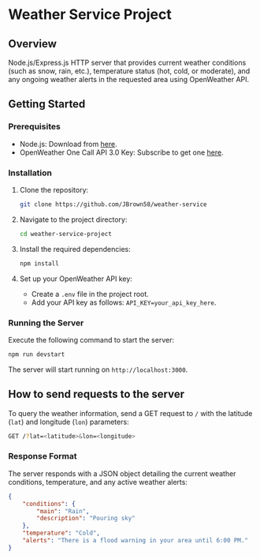 # Weather Service Project

## Overview

Node.js/Express.js HTTP server that provides current weather conditions (such as snow, rain, etc.), temperature status (hot, cold, or moderate), and any ongoing weather alerts in the requested area using OpenWeather API.

## Getting Started

### Prerequisites

- Node.js: Download from [here](https://nodejs.org/en/download/).
- OpenWeather One Call API 3.0 Key: Subscribe to get one [here](https://openweathermap.org/api).

### Installation

1. Clone the repository:
   ```bash
   git clone https://github.com/JBrown58/weather-service
   ```

2. Navigate to the project directory:
   ```bash
   cd weather-service-project
   ```

3. Install the required dependencies:
   ```bash
   npm install
   ```

4. Set up your OpenWeather API key:
   - Create a `.env` file in the project root.
   - Add your API key as follows: `API_KEY=your_api_key_here`.

### Running the Server

Execute the following command to start the server:
```bash
npm run devstart
```
The server will start running on `http://localhost:3000`.

## How to send requests to the server

To query the weather information, send a GET request to `/` with the latitude (`lat`) and longitude (`lon`) parameters:
```bash
GET /?lat=<latitude>&lon=<longitude>
```

### Response Format

The server responds with a JSON object detailing the current weather conditions, temperature, and any active weather alerts:

```json
{
    "conditions": {
        "main": "Rain",
        "description": "Pouring sky"
    },
    "temperature": "Cold",
    "alerts": "There is a flood warning in your area until 6:00 PM."
}
```
